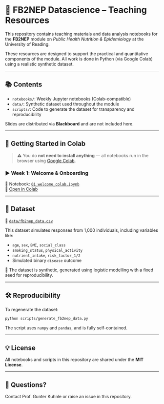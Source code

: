 # 🧪 FB2NEP Datascience – Teaching Resources

This repository contains teaching materials and data analysis notebooks for the **FB2NEP** module on *Public Health Nutrition & Epidemiology* at the University of Reading.

These resources are designed to support the practical and quantitative components of the module. All work is done in Python (via Google Colab) using a realistic synthetic dataset.

---

## 📚 Contents

- `notebooks/`: Weekly Jupyter notebooks (Colab-compatible)
- `data/`: Synthetic dataset used throughout the module
- `scripts/`: Code to generate the dataset for transparency and reproducibility

Slides are distributed via **Blackboard** and are not included here.

---

## 🔗 Getting Started in Colab

> ⚠️ You do **not need to install anything** — all notebooks run in the browser using [Google Colab](https://colab.research.google.com).

### ▶️ Week 1: Welcome & Onboarding

📓 Notebook: [`01_welcome_colab.ipynb`](notebooks/01_welcome_colab.ipynb)  
🚀 [Open in Colab](https://colab.research.google.com/github/ggkuhnle/FB2NEP_datascience/blob/main/notebooks/01_welcome_colab.ipynb)

---

## 📁 Dataset

📄 [`data/fb2nep_data.csv`](data/fb2nep_data.csv)

This dataset simulates responses from 1,000 individuals, including variables like:

- `age`, `sex`, `BMI`, `social_class`
- `smoking_status`, `physical_activity`
- `nutrient_intake`, `risk_factor_1/2`
- Simulated binary `disease` outcome

🧬 The dataset is synthetic, generated using logistic modelling with a fixed seed for reproducibility.

---

## 🛠️ Reproducibility

To regenerate the dataset:

```bash
python scripts/generate_fb2nep_data.py
```

The script uses `numpy` and `pandas`, and is fully self-contained.

---

## 💡 License

All notebooks and scripts in this repository are shared under the **MIT License**.

---

## 🙋 Questions?

Contact Prof. Gunter Kuhnle or raise an issue in this repository.
